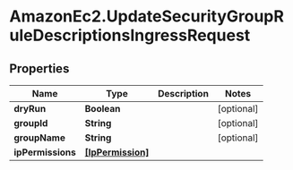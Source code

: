 # AmazonEc2.UpdateSecurityGroupRuleDescriptionsIngressRequest

## Properties

Name | Type | Description | Notes
------------ | ------------- | ------------- | -------------
**dryRun** | **Boolean** |  | [optional] 
**groupId** | **String** |  | [optional] 
**groupName** | **String** |  | [optional] 
**ipPermissions** | [**[IpPermission]**](IpPermission.md) |  | 


